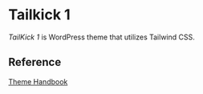 # Tailkick 1

*TailKick 1* is WordPress theme that utilizes Tailwind CSS.

## Reference

[Theme Handbook](https://developer.wordpress.org/themes/)
